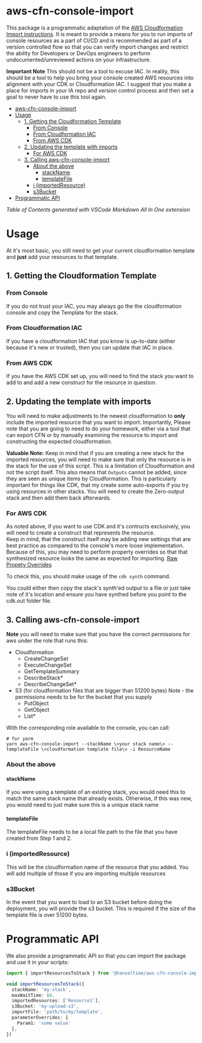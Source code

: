 # aws-cfn-console-import

This package is a programmatic adaptation of the 
[AWS Cloudformation Import instructions](https://docs.aws.amazon.com/AWSCloudFormation/latest/UserGuide/resource-import.html). 
It is meant to provide a means for you to run imports of console resources as a part of CI/CD and is recommended as part of a version
controlled flow so that you can verify import changes and restrict the ability for Developers or DevOps engineers
to perform undocumented/unreviewed actions on your infrastructure.

**Important Note** This should not be a tool to excuse IAC.  In reality, this should be a tool to help you bring your
console created AWS resources into alignment with your CDK or Cloudformation IAC.  I suggest that you make a place for
imports in your IA repo and version control process and then set a goal to never have to use this tool again.

- [aws-cfn-console-import](#aws-cfn-console-import)
- [Usage](#usage)
  - [1. Getting the Cloudformation Template](#1-getting-the-cloudformation-template)
    - [From Console](#from-console)
    - [From Cloudformation IAC](#from-cloudformation-iac)
    - [From AWS CDK](#from-aws-cdk)
  - [2. Updating the template with imports](#2-updating-the-template-with-imports)
    - [For AWS CDK](#for-aws-cdk)
  - [3. Calling aws-cfn-console-import](#3-calling-aws-cfn-console-import)
    - [About the above](#about-the-above)
      - [stackName](#stackname)
      - [templateFile](#templatefile)
    - [i (importedResource)](#i-importedresource)
    - [s3Bucket](#s3bucket)
- [Programmatic API](#programmatic-api)
  
*Table of Contents generated with VSCode Markdown All In One extension*

# Usage

At it's most basic, you still need to get your current cloudformation template and **just** add your resources to that template.

## 1. Getting the Cloudformation Template

### From Console

If you do not trust your IAC, you may always go the the cloudformation console and copy the Template for the stack.

### From Cloudformation IAC

If you have a cloudformation IAC that you know is up-to-date (either because it's new or trusted), then you can update that IAC in place.

### From AWS CDK

If you have the AWS CDK set up, you will need to find the stack you want to add to and add a new construct for the resource in question.

## 2. Updating the template with imports

You will need to make adjustments to the newest cloudformation to **only** include the imported resource that you want to import.  Importantly,
Please note that you are going to need to do your homework, either via a tool that can export CFN or by manually examining the resource to import
and constructing the expected cloudformation.

**Valuable Note:** Keep in mind that if you are creating a new stack for the imported resources, you will need to make sure that only the resource
is in the stack for the use of this script.  This is a limitation of Cloudformation and not the script itself.  This also means that `Outputs`
cannot be added, since they are seen as unique items by Cloudformation.  This is particularly important for things like CDK, that my create some
auto-exports if you try using resources in other stacks.  You will need to create the Zero-output stack and then add them back afterwards.

### For AWS CDK

As noted above, if you want to use CDK and it's contructs exclusively, you will need to create a construct that represents the resource.  
Keep in mind, that the construct itself may be adding new settings that are best practice as compared to the console's more loose 
implementation.  Because of this, you may need to perform property overrides so that that synthesized resource looks the same as 
expected for importing.  [Raw Propety Overrides](https://docs.aws.amazon.com/cdk/v2/guide/cfn_layer.html#cfn_layer_raw)

To check this, you should make usage of the `cdk synth` command.

You could either then copy the stack's synth'ed output to a file or just take note of it's location and ensure you have synthed before
you point to the cdk.out folder file.

## 3. Calling aws-cfn-console-import

**Note** you will need to make sure that you have the correct permissions for aws under the role that runs this:

* Cloudformation
    * CreateChangeSet
    * ExecuteChangeSet
    * GetTemplateSummary
    * DescribeStack*
    * DescribeChangeSet*
* S3 (for cloudformation files that are bigger than 51200 bytes)
  Note - the permissions needs to be for the bucket that you supply
    * PutObject
    * GetObject
    * List*

With the corresponding role available to the console, you can call:

```shell
# for yarm
yarn aws-cfn-console-import --stackName \<your stack name\> --templateFile \<cloudformation template file\> -i ResourceName
```

### About the above

#### stackName

If you were using a template of an existing stack, you would need this to match the same stack name that already exists.  Otherwise,
if this was new, you would need to just make sure this is a unique stack name

#### templateFile

The templateFile needs to be a local file path to the file that you have created from Step 1 and 2.

### i (importedResource)

This will be the cloudformation name of the resource that you added.  You will add multiple of those if you are importing multiple resources

### s3Bucket

In the event that you want to load to an S3 bucket before doing the deployment, you will provide the s3 bucket.  This is required if the 
size of the template file is over 51200 bytes.

# Programmatic API

We also provide a programmatic API so that you can import the package and use it in your scripts:

```typescript
import { importResourcesToStack } from '@hanseltime/aws-cfn-console-import';

void importResourcesToStack({
  stackName: 'my-stack',
  maxWaitTime: 60,
  importedResources: ['Resource1'],
  s3Bucket: 'my-upload-s3',
  importFile: 'path/to/my/template',
  parameterOverrides: {
    Param1: 'some value'
  },
})
```
